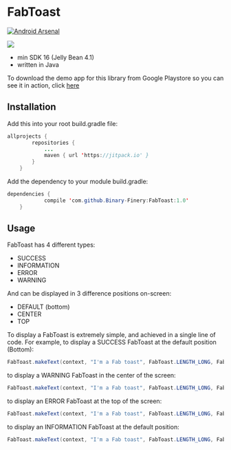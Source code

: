 # FabToast
[![Android Arsenal]( https://img.shields.io/badge/Android%20Arsenal-FabToast-green.svg?style=flat )]( https://android-arsenal.com/details/1/6589 )

[![](https://jitpack.io/v/Binary-Finery/FabToast.svg)](https://jitpack.io/#Binary-Finery/FabToast)
- min SDK 16 (Jelly Bean 4.1)<br />
- written in Java<br />

To download the demo app for this library from Google Playstore so you can see it in action, click [here](https://play.google.com/store/apps/details?id=spencerstudios.com.fabtoastlibrarydemo)


## Installation
Add this into your root build.gradle file:

```java
allprojects {
		repositories {
			...
			maven { url 'https://jitpack.io' }
		}
	}
```

Add the dependency to your module build.gradle:

```java
dependencies {
	        compile 'com.github.Binary-Finery:FabToast:1.0'
	}
```

## Usage

FabToast has 4 different types:

- SUCCESS
- INFORMATION
- ERROR
- WARNING

And can be displayed in 3 difference positions on-screen:

- DEFAULT (bottom)
- CENTER
- TOP

To display a FabToast is extremely simple, and achieved in a single line of code. For example, to display a SUCCESS FabToast at the default position (Bottom):

```java
FabToast.makeText(context, "I'm a Fab toast", FabToast.LENGTH_LONG, FabToast.SUCCESS,  FabToast.POSITION_DEFAULT).show();
```

to display a WARNING FabToast in the center of the screen:

```java
FabToast.makeText(context, "I'm a Fab toast", FabToast.LENGTH_LONG, FabToast.WARNING,  FabToast.POSITION_CENTER).show();
```

to display an ERROR FabToast at the top of the screen:

```java
FabToast.makeText(context, "I'm a Fab toast", FabToast.LENGTH_LONG, FabToast.ERROR,  FabToast.POSITION_TOP).show();
```

to display an INFORMATION FabToast at the default position:

```java
FabToast.makeText(context, "I'm a Fab toast", FabToast.LENGTH_LONG, FabToast.INFORMATION,  FabToast.POSITION_DEFAULT).show();
```







